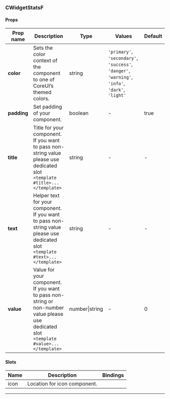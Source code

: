 ### CWidgetStatsF

#### Props

| Prop name   | Description                                                                                                                              | Type           | Values                                                                                          | Default |
| ----------- | ---------------------------------------------------------------------------------------------------------------------------------------- | -------------- | ----------------------------------------------------------------------------------------------- | ------- |
| **color**   | Sets the color context of the component to one of CoreUI’s themed colors.                                                                | string         | `'primary'`, `'secondary'`, `'success'`, `'danger'`, `'warning'`, `'info'`, `'dark'`, `'light'` |         |
| **padding** | Set padding of your component.                                                                                                           | boolean        | -                                                                                               | true    |
| **title**   | Title for your component. If you want to pass non-string value please use dedicated slot `<template #title>...</template>`               | string         | -                                                                                               | -       |
| **text**    | Helper text for your component. If you want to pass non-string value please use dedicated slot `<template #text>...</template>`          | string         | -                                                                                               | -       |
| **value**   | Value for your component. If you want to pass non-string or non-number value please use dedicated slot `<template #value>...</template>` | number\|string | -                                                                                               | 0       |

#### Slots

| Name | Description                  | Bindings |
| ---- | ---------------------------- | -------- |
| icon | Location for icon component. |          |

---
